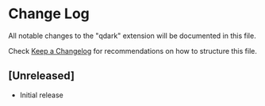 # Change Log

All notable changes to the "qdark" extension will be documented in this file.

Check [Keep a Changelog](http://keepachangelog.com/) for recommendations on how to structure this file.

## [Unreleased]

- Initial release
